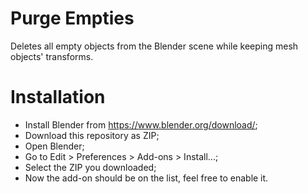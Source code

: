 # Purge Empties
Deletes all empty objects from the Blender scene while keeping mesh objects' transforms.

# Installation
* Install Blender from https://www.blender.org/download/;
* Download this repository as ZIP;
* Open Blender;
* Go to Edit > Preferences > Add-ons > Install...;
* Select the ZIP you downloaded;
* Now the add-on should be on the list, feel free to enable it.
